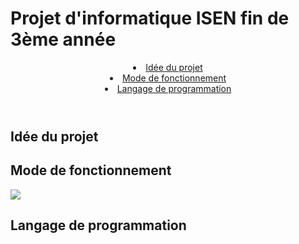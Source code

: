 <h1>Projet d'informatique ISEN fin de 3ème année</h1>

<header>

<li><a href="#IDEE"> Idée du projet </a></li>
<li><a href="#MODE"> Mode de fonctionnement  </a></li>
<li><a href="#LANGAGE"> Langage de programmation  </a></li>

</header>


<div id="IDEE">
<h2>Idée du projet</h2>
<p>





</p>
</div>


<div id="MODE">
<h2>Mode de fonctionnement</h2>
<img src='https://h3z6m7w4.rocketcdn.me/wp-content/uploads/2020/06/Scrum-process-schema-FR-small.png'>
</div>

<div id="LANGAGE">
<h2>Langage de programmation</h2>

</div>





